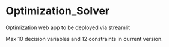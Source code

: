 # Optimization_Solver
Optimization web app to be deployed via streamlit

Max 10 decision variables and 12 constraints in current version.
